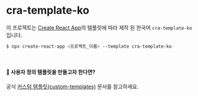 # cra-template-ko

이 프로젝트는 [Create React App](https://github.com/facebook/create-react-app)의 템플릿에 따라 제작 된 한국어 `cra-template-ko` 입니다.

```sh
$ npx create-react-app <프로젝트_이름> --template cra-template-ko
```

<br>

#### 🤔 사용자 정의 템플릿을 만들고자 한다면? 
공식 [커스텀 템플릿(custom-templates)](https://create-react-app.dev/docs/custom-templates/) 문서를 참고하세요.
